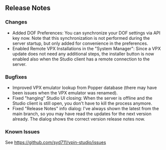 ## Release Notes

### Changes

- Added DOF Preferences: You can synchronize your DOF settings via API key now. Note that this synchronization is not performed during the server startup, but only added for convenience in the preferences.
- Enabled Remote VPX Installations in the "System Manager": Since a VPX update does not need any additional steps, the installer button is now enabled also when the Studio client has a remote connection to the server.

### Bugfixes

- Improved VPX emulator lookup from Popper database (there may have been issues when the VPX emulator was renamed).
- Fixed "hanging" Studio UI closing: When the server is offline and the Studio client is still open, you don't have to kill the process anymore.
- Fixed "Release Notes" info dialog: I've always shown the latest from the main branch, so you may have read the updates for the next version already. The dialog shows the correct version release notes now.

### Known Issues

See https://github.com/syd711/vpin-studio/issues
